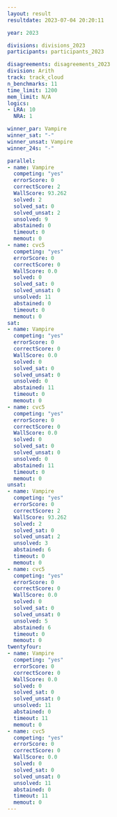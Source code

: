```yaml
---
layout: result
resultdate: 2023-07-04 20:20:11

year: 2023

divisions: divisions_2023
participants: participants_2023

disagreements: disagreements_2023
division: Arith
track: track_cloud
n_benchmarks: 11
time_limit: 1200
mem_limit: N/A
logics:
- LRA: 10
  NRA: 1

winner_par: Vampire
winner_sat: "-"
winner_unsat: Vampire
winner_24s: "-"

parallel:
- name: Vampire
  competing: "yes"
  errorScore: 0
  correctScore: 2
  WallScore: 93.262
  solved: 2
  solved_sat: 0
  solved_unsat: 2
  unsolved: 9
  abstained: 0
  timeout: 0
  memout: 0
- name: cvc5
  competing: "yes"
  errorScore: 0
  correctScore: 0
  WallScore: 0.0
  solved: 0
  solved_sat: 0
  solved_unsat: 0
  unsolved: 11
  abstained: 0
  timeout: 0
  memout: 0
sat:
- name: Vampire
  competing: "yes"
  errorScore: 0
  correctScore: 0
  WallScore: 0.0
  solved: 0
  solved_sat: 0
  solved_unsat: 0
  unsolved: 0
  abstained: 11
  timeout: 0
  memout: 0
- name: cvc5
  competing: "yes"
  errorScore: 0
  correctScore: 0
  WallScore: 0.0
  solved: 0
  solved_sat: 0
  solved_unsat: 0
  unsolved: 0
  abstained: 11
  timeout: 0
  memout: 0
unsat:
- name: Vampire
  competing: "yes"
  errorScore: 0
  correctScore: 2
  WallScore: 93.262
  solved: 2
  solved_sat: 0
  solved_unsat: 2
  unsolved: 3
  abstained: 6
  timeout: 0
  memout: 0
- name: cvc5
  competing: "yes"
  errorScore: 0
  correctScore: 0
  WallScore: 0.0
  solved: 0
  solved_sat: 0
  solved_unsat: 0
  unsolved: 5
  abstained: 6
  timeout: 0
  memout: 0
twentyfour:
- name: Vampire
  competing: "yes"
  errorScore: 0
  correctScore: 0
  WallScore: 0.0
  solved: 0
  solved_sat: 0
  solved_unsat: 0
  unsolved: 11
  abstained: 0
  timeout: 11
  memout: 0
- name: cvc5
  competing: "yes"
  errorScore: 0
  correctScore: 0
  WallScore: 0.0
  solved: 0
  solved_sat: 0
  solved_unsat: 0
  unsolved: 11
  abstained: 0
  timeout: 11
  memout: 0
---
```


